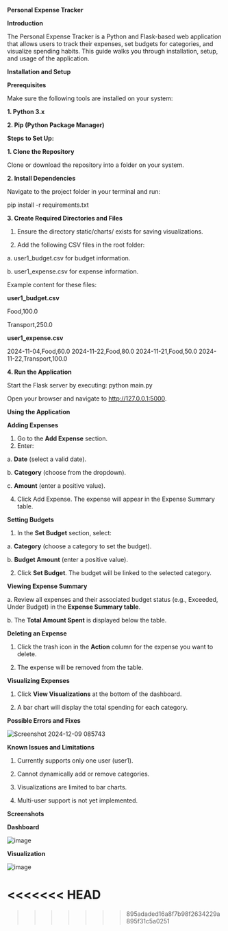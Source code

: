 **Personal Expense Tracker**


**Introduction**

The Personal Expense Tracker is a Python and Flask-based web application that allows users to track their expenses, set budgets for categories, and visualize spending habits. This guide walks you through installation, setup, and usage of the application.


**Installation and Setup**

**Prerequisites**

Make sure the following tools are installed on your system:

**1. Python 3.x**

**2. Pip (Python Package Manager)**



**Steps to Set Up:**

**1. Clone the Repository**

Clone or download the repository into a folder on your system.

**2. Install Dependencies**

Navigate to the project folder in your terminal and run:

pip install -r requirements.txt


**3. Create Required Directories and Files**

1. Ensure the directory static/charts/ exists for saving visualizations.
   
2. Add the following CSV files in the root folder:
   
a. user1_budget.csv for budget information.

b. user1_expense.csv for expense information.


Example content for these files:



**user1_budget.csv**

Food,100.0

Transport,250.0



**user1_expense.csv**

2024-11-04,Food,60.0
2024-11-22,Food,80.0
2024-11-21,Food,50.0
2024-11-22,Transport,100.0



**4. Run the Application**

Start the Flask server by executing:
python main.py


Open your browser and navigate to http://127.0.0.1:5000.



**Using the Application**

**Adding Expenses**

1. Go to the **Add Expense** section.
2. Enter:
   
a. **Date** (select a valid date).

b. **Category** (choose from the dropdown).

c. **Amount** (enter a positive value).


4. Click Add Expense. The expense will appear in the Expense Summary table.

   

**Setting Budgets**

1. In the **Set Budget** section, select:
   
a. **Category** (choose a category to set the budget).

b. **Budget Amount** (enter a positive value).


2. Click **Set Budget**. The budget will be linked to the selected category.



**Viewing Expense Summary**

a. Review all expenses and their associated budget status (e.g., Exceeded, Under Budget) in the **Expense Summary table**.

b. The **Total Amount Spent** is displayed below the table.



**Deleting an Expense**

1. Click the trash icon in the **Action** column for the expense you want to delete.
   
2. The expense will be removed from the table.



**Visualizing Expenses**

1. Click **View Visualizations** at the bottom of the dashboard.
   
2. A bar chart will display the total spending for each category.



**Possible Errors and Fixes**

![Screenshot 2024-12-09 085743](https://github.com/user-attachments/assets/f078c003-b868-42e1-ae38-fa4d3511cd74)



**Known Issues and Limitations**

1. Currently supports only one user (user1).
   
2. Cannot dynamically add or remove categories.
   
3. Visualizations are limited to bar charts.
   
4. Multi-user support is not yet implemented.



**Screenshots**

**Dashboard**

![image](https://github.com/user-attachments/assets/68d1ec80-b22b-4e9a-a5eb-49582607f8e3)

**Visualization**

![image](https://github.com/user-attachments/assets/8edd9f35-50b0-4676-8b10-ee601d0335c1)




<<<<<<< HEAD
=======

>>>>>>> 895adaded16a8f7b98f2634229a895f31c5a0251



